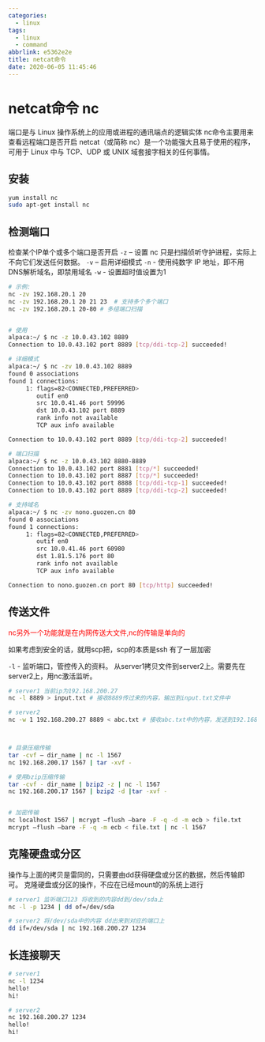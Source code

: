 ```yaml
---
categories:
  - linux
tags:
  - linux
  - command
abbrlink: e5362e2e
title: netcat命令
date: 2020-06-05 11:45:46
---
```



<!-- @import "[TOC]" {cmd="toc" depthFrom=1 depthTo=6 orderedList=false} -->
<!-- more -->

# netcat命令 nc

端口是与 Linux 操作系统上的应用或进程的通讯端点的逻辑实体 nc命令主要用来查看远程端口是否开启
netcat（或简称 nc）是一个功能强大且易于使用的程序，可用于 Linux 中与 TCP、UDP 或 UNIX 域套接字相关的任何事情。

## 安装
```bash
yum install nc
sudo apt-get install nc
```


## 检测端口

检查某个IP单个或多个端口是否开启
`-z` – 设置 nc 只是扫描侦听守护进程，实际上不向它们发送任何数据。
`-v` – 启用详细模式
`-n` - 使用纯数字 IP 地址，即不用DNS解析域名，即禁用域名
`-w` - 设置超时值设置为1
```bash
# 示例:
nc -zv 192.168.20.1 20
nc -zv 192.168.20.1 20 21 23  # 支持多个多个端口
nc -zv 192.168.20.1 20-80 # 多组端口扫描


# 使用
alpaca:~/ $ nc -z 10.0.43.102 8889                                  
Connection to 10.0.43.102 port 8889 [tcp/ddi-tcp-2] succeeded!

# 详细模式
alpaca:~/ $ nc -zv 10.0.43.102 8889                                                                                                                               
found 0 associations
found 1 connections:
     1: flags=82<CONNECTED,PREFERRED>
        outif en0
        src 10.0.41.46 port 59996
        dst 10.0.43.102 port 8889
        rank info not available
        TCP aux info available

Connection to 10.0.43.102 port 8889 [tcp/ddi-tcp-2] succeeded!

# 端口扫描
alpaca:~/ $ nc -z 10.0.43.102 8880-8889                                                            
Connection to 10.0.43.102 port 8881 [tcp/*] succeeded!
Connection to 10.0.43.102 port 8887 [tcp/*] succeeded!
Connection to 10.0.43.102 port 8888 [tcp/ddi-tcp-1] succeeded!
Connection to 10.0.43.102 port 8889 [tcp/ddi-tcp-2] succeeded!

# 支持域名
alpaca:~/ $ nc -zv nono.guozen.cn 80                  
found 0 associations
found 1 connections:
     1: flags=82<CONNECTED,PREFERRED>
        outif en0
        src 10.0.41.46 port 60980
        dst 1.81.5.176 port 80
        rank info not available
        TCP aux info available

Connection to nono.guozen.cn port 80 [tcp/http] succeeded!
```


## 传送文件
<font color='red'>nc另外一个功能就是在内网传送大文件,nc的传输是单向的</font>

如果考虑到安全的话，就用scp把，scp的本质是ssh  有了一层加密

`-l` - 监听端口，管控传入的资料。
从server1拷贝文件到server2上。需要先在server2上，用nc激活监听。
```bash
# server1 当前ip为192.168.200.27
nc -l 8889 > input.txt # 接收8889传过来的内容，输出到input.txt文件中 

# server2
nc -w 1 192.168.200.27 8889 < abc.txt # 接收abc.txt中的内容，发送到192.168.200.27:8889端口上 



# 目录压缩传输
tar -cvf – dir_name | nc -l 1567
nc 192.168.200.17 1567 | tar -xvf -

# 使用bzip压缩传输
tar -cvf - dir_name | bzip2 -z | nc -l 1567
nc 192.168.200.17 1567 | bzip2 -d |tar -xvf -


# 加密传输
nc localhost 1567 | mcrypt –flush –bare -F -q -d -m ecb > file.txt
mcrypt –flush –bare -F -q -m ecb < file.txt | nc -l 1567
```

## 克隆硬盘或分区
操作与上面的拷贝是雷同的，只需要由dd获得硬盘或分区的数据，然后传输即可。
克隆硬盘或分区的操作，不应在已经mount的的系统上进行

```bash
# server1 监听端口123 将收到的内容dd到/dev/sda上
nc -l -p 1234 | dd of=/dev/sda

# server2 将/dev/sda中的内容 dd出来到对应的端口上
dd if=/dev/sda | nc 192.168.200.27 1234
```

## 长连接聊天
```bash
# server1
nc -l 1234
hello!
hi!

# server2
nc 192.168.200.27 1234
hello!
hi!
```
